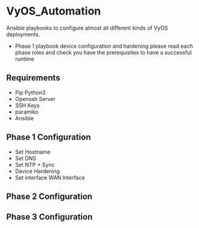 # VyOS_Automation
Ansible playbooks to configure almost all different kinds of VyOS deployments.

* Phase 1 playbook device configuration and hardening please read each phase roles and check you have the prerequisites to have a successful runtime 

## Requirements

- Pip Python3 
- Openssh Server
- SSH Keys
- paramiko
- Ansible

## Phase 1 Configuration

- Set Hostname
- Set DNS
- Set NTP + Sync
- Device Hardening
- Set interface WAN Interface

## Phase 2 Configuration



## Phase 3 Configuration
